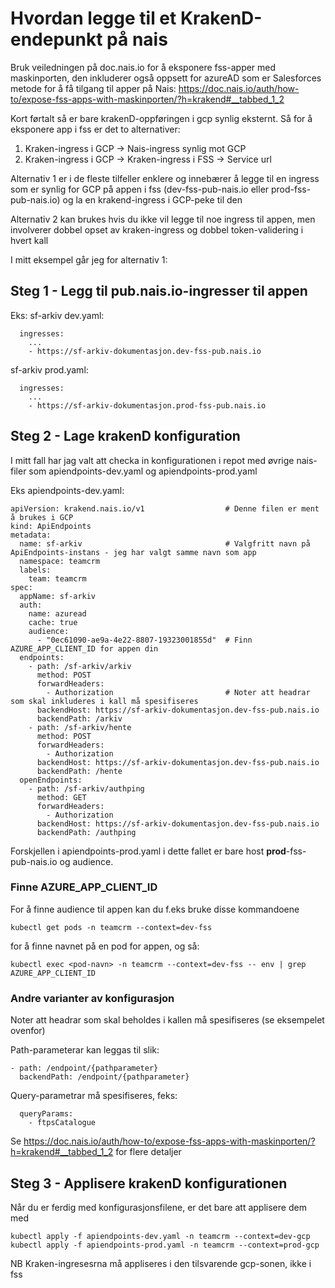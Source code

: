 # Hvordan legge til et KrakenD-endepunkt på nais

Bruk veiledningen på doc.nais.io for å eksponere fss-apper med maskinporten, den inkluderer også oppsett for azureAD som er Salesforces metode for å få tilgang til apper på Nais:
https://doc.nais.io/auth/how-to/expose-fss-apps-with-maskinporten/?h=krakend#__tabbed_1_2

Kort førtalt så er bare krakenD-oppføringen i gcp synlig eksternt. Så for å eksponere app i fss er det to alternativer:
1. Kraken-ingress i GCP -> Nais-ingress synlig mot GCP
2. Kraken-ingress i GCP -> Kraken-ingress i FSS -> Service url

Alternativ 1 er i de fleste tilfeller enklere og innebærer å legge til en ingress som er synlig for GCP på appen i fss (dev-fss-pub-nais.io eller prod-fss-pub-nais.io) og la en krakend-ingress i GCP-peke til den

Alternativ 2 kan brukes hvis du ikke vil legge til noe ingress til appen, men involverer dobbel opset av kraken-ingress og dobbel token-validering i hvert kall

I mitt eksempel går jeg for alternativ 1:

## Steg 1 - Legg til pub.nais.io-ingresser til appen
Eks:
sf-arkiv dev.yaml:
```
  ingresses:
    ...
    - https://sf-arkiv-dokumentasjon.dev-fss-pub.nais.io
```

sf-arkiv prod.yaml:
```
  ingresses:
    ...
    - https://sf-arkiv-dokumentasjon.prod-fss-pub.nais.io
```

## Steg 2 - Lage krakenD konfiguration
I mitt fall har jag valt att checka in konfigurationen i repot med øvrige nais-filer som apiendpoints-dev.yaml og apiendpoints-prod.yaml

Eks apiendpoints-dev.yaml:
```
apiVersion: krakend.nais.io/v1                  # Denne filen er ment å brukes i GCP
kind: ApiEndpoints
metadata:
  name: sf-arkiv                                # Valgfritt navn på ApiEndpoints-instans - jeg har valgt samme navn som app
  namespace: teamcrm
  labels:
    team: teamcrm
spec:
  appName: sf-arkiv
  auth:
    name: azuread
    cache: true
    audience:
      - "0ec61090-ae9a-4e22-8807-19323001855d"  # Finn AZURE_APP_CLIENT_ID for appen din
  endpoints:                                    
    - path: /sf-arkiv/arkiv                     
      method: POST
      forwardHeaders:                           
        - Authorization                         # Noter att headrar som skal inkluderes i kall må spesifiseres
      backendHost: https://sf-arkiv-dokumentasjon.dev-fss-pub.nais.io       
      backendPath: /arkiv                            
    - path: /sf-arkiv/hente                   
      method: POST
      forwardHeaders:                           
        - Authorization                         
      backendHost: https://sf-arkiv-dokumentasjon.dev-fss-pub.nais.io
      backendPath: /hente                            
  openEndpoints:                                             
    - path: /sf-arkiv/authping
      method: GET
      forwardHeaders:
        - Authorization
      backendHost: https://sf-arkiv-dokumentasjon.dev-fss-pub.nais.io
      backendPath: /authping
```
Forskjellen i apiendpoints-prod.yaml i dette fallet er bare host **prod**-fss-pub-nais.io og audience.

### Finne AZURE_APP_CLIENT_ID
For å finne audience til appen kan du f.eks bruke disse kommandoene
```
kubectl get pods -n teamcrm --context=dev-fss
```
for å finne navnet på en pod for appen, og så:
```
kubectl exec <pod-navn> -n teamcrm --context=dev-fss -- env | grep AZURE_APP_CLIENT_ID
```
### Andre varianter av konfigurasjon
Noter att headrar som skal beholdes i kallen må spesifiseres (se eksempelet ovenfor)

Path-parameterar kan leggas til slik:
```
- path: /endpoint/{pathparameter}
  backendPath: /endpoint/{pathparameter}
```
Query-parametrar må spesifiseres, feks:
```
  queryParams:
    - ftpsCatalogue
```
Se https://doc.nais.io/auth/how-to/expose-fss-apps-with-maskinporten/?h=krakend#__tabbed_1_2
for flere detaljer

## Steg 3 - Applisere krakenD konfigurationen
Når du er ferdig med konfigurasjonsfilene, er det bare att applisere dem med
```
kubectl apply -f apiendpoints-dev.yaml -n teamcrm --context=dev-gcp
kubectl apply -f apiendpoints-prod.yaml -n teamcrm --context=prod-gcp
```
NB Kraken-ingresesrna må appliseres i den tilsvarende gcp-sonen, ikke i fss
